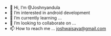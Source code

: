 - 👋 Hi, I’m @Joshnyandula
- 👀 I’m interested in android development
- 🌱 I’m currently learning ...
- 💞️ I’m looking to collaborate on ...
- 📫 How to reach me ... joshwaisaya@gmail.com

<!---
Joshnyandula/Joshnyandula is a ✨ special ✨ repository because its `README.md` (this file) appears on your GitHub profile.
You can click the Preview link to take a look at your changes.
--->

